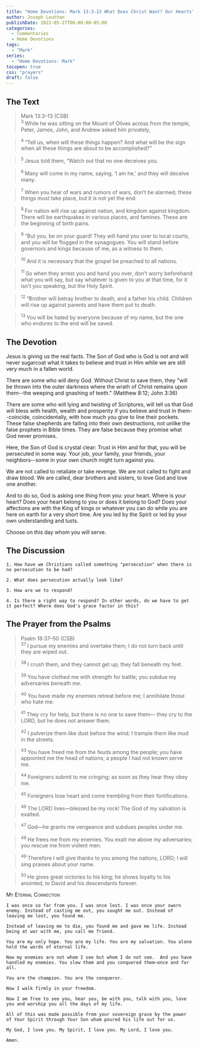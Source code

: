 ```yaml
---
title: "Home Devotions: Mark 13:3-13 What Does Christ Want? Our Hearts"
author: Joseph Louthan
publishDate: 2022-05-27T06:00:00-05:00
categories:
  - Commentaries
  - Home Devotions
tags:
  - "Mark"
series:
  - "Home Devotions: Mark"
tocopen: true
css: "prayers"
draft: false
---
```

## The Text

>Mark 13:3–13 (CSB)  
><sup> 3 </sup> While he was sitting on the Mount of Olives across from the temple, Peter, James, John, and Andrew asked him privately, 

><sup> 4 </sup> “Tell us, when will these things happen? And what will be the sign when all these things are about to be accomplished?” 

><sup> 5 </sup> Jesus told them, “Watch out that no one deceives you. 

><sup> 6 </sup> Many will come in my name, saying, ‘I am he,’ and they will deceive many. 

><sup> 7 </sup> When you hear of wars and rumors of wars, don’t be alarmed; these things must take place, but it is not yet the end. 

><sup> 8 </sup> For nation will rise up against nation, and kingdom against kingdom. There will be earthquakes in various places, and famines. These are the beginning of birth pains. 

><sup> 9 </sup> “But you, be on your guard! They will hand you over to local courts, and you will be flogged in the synagogues. You will stand before governors and kings because of me, as a witness to them. 

><sup> 10 </sup> And it is necessary that the gospel be preached to all nations. 

><sup> 11 </sup> So when they arrest you and hand you over, don’t worry beforehand what you will say, but say whatever is given to you at that time, for it isn’t you speaking, but the Holy Spirit. 

><sup> 12 </sup> “Brother will betray brother to death, and a father his child. Children will rise up against parents and have them put to death. 

><sup> 13 </sup> You will be hated by everyone because of my name, but the one who endures to the end will be saved.

## The Devotion

Jesus is giving us the real facts. The Son of God who is God is not and will never sugarcoat what it takes to believe and trust in Him while we are still very much in a fallen world.

There are some who will deny God. Without Christ to save them, they "will be thrown into the outer darkness where the wrath of Christ remains upon them--the weeping and gnashing of teeth." (Matthew 8:12; John 3:36)

There are some who will lying and twisting of Scriptures, will tell us that God will bless with health, wealth and prosperity if you believe and trust in them--coincide, coincidentally, with how much you give to line their pockets. These false shepherds are falling into their own destructions, not unlike the false prophets in Bible times. They are false because they promise what God never promises.

Here, the Son of God is crystal clear: Trust in Him and for that, you will be persecuted in some way. Your job, your family, your friends, your neighbors--some in your own church might turn against you.

We are not called to retaliate or take revenge. We are not called to fight and draw blood. We are called, dear brothers and sisters, to love God and love one another.

And to do so, God is asking one thing from you: your heart. Where is your heart? Does your heart belong to you or does it belong to God? Does your affections are with the King of kings or whatever you can do while you are here on earth for a very short time. Are you led by the Spirit or led by your own understanding and lusts.

Choose on this day whom you will serve.

## The Discussion

```text
1. How have we Christians called something "persecution" when there is no persecution to be had?
```

```text
2. What does persecution actually look like?
```

```text
3. How are we to respond?
```

```text
4. Is there a right way to respond? In other words, do we have to get it perfect? Where does God's grace factor in this?
```

## The Prayer from the Psalms

>Psalm 18:37–50 (CSB)  
><sup> 37 </sup> I pursue my enemies and overtake them; I do not turn back until they are wiped out. 

><sup> 38 </sup> I crush them, and they cannot get up; they fall beneath my feet. 

><sup> 39 </sup> You have clothed me with strength for battle; you subdue my adversaries beneath me. 

><sup> 40 </sup> You have made my enemies retreat before me; I annihilate those who hate me. 

><sup> 41 </sup> They cry for help, but there is no one to save them— they cry to the LORD, but he does not answer them. 

><sup> 42 </sup> I pulverize them like dust before the wind; I trample them like mud in the streets. 

><sup> 43 </sup> You have freed me from the feuds among the people; you have appointed me the head of nations; a people I had not known serve me. 

><sup> 44 </sup> Foreigners submit to me cringing; as soon as they hear they obey me. 

><sup> 45 </sup> Foreigners lose heart and come trembling from their fortifications. 

><sup> 46 </sup> The LORD lives—blessed be my rock! The God of my salvation is exalted. 

><sup> 47 </sup> God—he grants me vengeance and subdues peoples under me. 

><sup> 48 </sup> He frees me from my enemies. You exalt me above my adversaries; you rescue me from violent men. 

><sup> 49 </sup> Therefore I will give thanks to you among the nations, LORD; I will sing praises about your name. 

><sup> 50 </sup> He gives great victories to his king; he shows loyalty to his anointed, to David and his descendants forever.

<div style='font-variant: small-caps;'>
My Eternal Connection
</div>

```
I was once so far from you. I was once lost. I was once your sworn enemy. Instead of casting me out, you sought me out. Instead of leaving me lost, you found me.

Instead of leaving me to die, you found me and gave me life. Instead being at war with me, you call me friend.

You are my only hope. You are my life. You are my salvation. You alone hold the words of eternal life.

Now my enemies are not whom I see but whom I do not see.  And you have handled my enemies. You slew them and you conquered them—once and for all.

You are the champion. You are the conqueror.

Now I walk firmly in your freedom.

Now I am free to see you, hear you, be with you, talk with you, love you and worship you all the days of my life.

All of this was made possible from your sovereign grace by the power of Your Spirit through Your Son whom poured his life out for us.

My God, I love you. My Spirit, I love you. My Lord, I love you.

Amen.

```

<div style="page-break-after: always;"></div>

